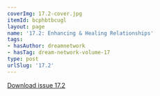 ```yaml
---
coverImg: 17.2-cover.jpg
itemId: bcphbtbcugl
layout: page
name: '17.2: Enhancing & Healing Relationships'
tags:
- hasAuthor: dreamnetwork
- hasTag: dream-network-volume-17
type: post
urlSlug: '17.2'
---
```

<a href="../files/pdfs/Volume_17/17.2-Dream-Network-Vol-17-No-2.pdf" download="">Download issue 17.2</a>